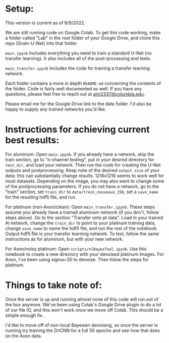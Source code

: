# Setup:

This version is current as of 8/9/2022. 

We are still running code on Google Colab. To get this code working, make a folder called "Lab" in the root folder of your Google Drive, and clone this repo (Grain-U-Net) into that folder. 

`main.ipynb` includes everything you need to train a standard U-Net (no transfer learning). It also includes all of the post-processing and tests. 

`main_transfer.ipynb` includes the code for training a transfer learning network. 

Each folder contains a more in depth `README.md` concerning the contents of the folder. Code is fairly well documented as well. If you have any questions, please feel free to reach out at ajm2337@columbia.edu. 

Please email me for the Google Drive link to the data folder. I'd also be happy to supply any trained networks you'd like. 

# Instructions for achieving current best results: 

For aluminum: Open `main.ipynb`. If you already have a network, skip the train section, go to "n-channel testing", put in your desired directory for `test_dir`, and load your network. Then run the code for creating the U-Net outputs and postprocessing. Keep note of the desired `output_size` of your data: this can substantially change results. 1216x1216 seems to work well for most datasets. Depending on the image, you may also want to change some of the postprocessing parameters. If you do not have a network, go to the "train" section, set `train_dir` to `data/train_nouveaux_256`, set a `save_name` for the resulting hdf5 file, and run. 

For platinum (non-Axon/clean): Open `main_transfer.ipynb`. These steps assume you already have a trained aluminum network (if you don't, follow steps above). Go to the section "Transfer onto pt data". Load in your trained Al network, change the `train_dir` to point to your platinum training data, change `save_name` to name the hdf5 file, and run the rest of the notebook. Output hdf5 file is your transfer learning network. To test, follow the same instructions as for aluminum, but with your new network. 

For Axon/noisy platinum: Open `scripts/nlBayesTool.ipynb`. Use this notebook to create a new directory with your denoised platinum images. For Axon, I've been using sigma=30 to denoise. Then folow the steps for platinum. 

# Things to take note of: 

Once the server is up and running almost none of this code will run out of the box anymore. We've been using Colab's Google Drive plugin to do a lot of our file IO, and this won't work once we move off Colab. This should be a simple enough fix. 

I'd like to move off of non-local Bayesian denoising, so once the server is running try training the DnCNN for a full 50 epochs and see how that does on the Axon data. 